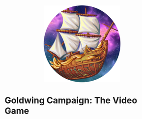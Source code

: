 <p align="center">
<img src="images/goldwing-modified.png" alt="drawing" width="250"/>
</p>

# Goldwing Campaign: The Video Game